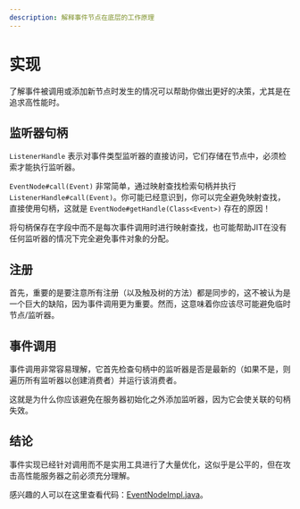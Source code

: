```yaml
---
description: 解释事件节点在底层的工作原理
---
```


# 实现

了解事件被调用或添加新节点时发生的情况可以帮助你做出更好的决策，尤其是在追求高性能时。

## 监听器句柄

`ListenerHandle` 表示对事件类型监听器的直接访问，它们存储在节点中，必须检索才能执行监听器。

`EventNode#call(Event)` 非常简单，通过映射查找检索句柄并执行 `ListenerHandle#call(Event)`。你可能已经意识到，你可以完全避免映射查找，直接使用句柄，这就是 `EventNode#getHandle(Class<Event>)` 存在的原因！

将句柄保存在字段中而不是每次事件调用时进行映射查找，也可能帮助JIT在没有任何监听器的情况下完全避免事件对象的分配。

## 注册

首先，重要的是要注意所有注册（以及触及树的方法）都是同步的，这不被认为是一个巨大的缺陷，因为事件调用更为重要。然而，这意味着你应该尽可能避免临时节点/监听器。

## 事件调用

事件调用非常容易理解，它首先检查句柄中的监听器是否是最新的（如果不是，则遍历所有监听器以创建消费者）并运行该消费者。

这就是为什么你应该避免在服务器初始化之外添加监听器，因为它会使关联的句柄失效。

## 结论

事件实现已经针对调用而不是实用工具进行了大量优化，这似乎是公平的，但在攻击高性能服务器之前必须充分理解。

感兴趣的人可以在这里查看代码：[EventNodeImpl.java](https://github.com/Minestom/Minestom/blob/master/src/main/java/net/minestom/server/event/EventNodeImpl.java)。